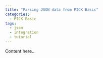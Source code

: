 ```yaml
---
title: "Parsing JSON data from PICK Basic"
categories:
  - PICK Basic
tags:
  - json
  - integration
  - tutorial
---
```

Content here...
